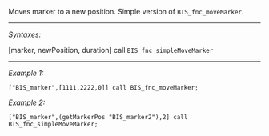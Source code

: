 Moves marker to a new position. Simple version of `BIS_fnc_moveMarker`.


---
*Syntaxes:*

[marker, newPosition, duration] call `BIS_fnc_simpleMoveMarker`

---
*Example 1:*

```sqf
["BIS_marker",[1111,2222,0]] call BIS_fnc_moveMarker;
```

*Example 2:*

```sqf
["BIS_marker",(getMarkerPos "BIS_marker2"),2] call BIS_fnc_simpleMoveMarker;
```